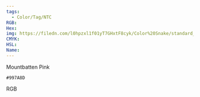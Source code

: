```yaml
---
tags:
  - Color/Tag/NTC
RGB:
Hex:
img: https://filedn.com/l0hpzxl1f01yT7GHxtF8cyk/Color%20Snake/standard_csv_to_svg//997A8D.svg
CMYK:
HSL:
Name:
---
```

Mountbatten Pink
```palette
#997A8D
```
RGB
